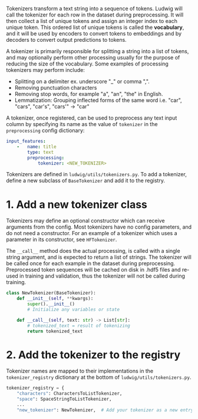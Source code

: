 Tokenizers transform a text string into a sequence of tokens. Ludwig will call the tokenizer for each row in the dataset
during preprocessing. It will then collect a list of unique tokens and assign an integer index to each unique token.
This ordered list of unique tokens is called the __vocabulary__, and it will be used by encoders to convert tokens to
embeddings and by decoders to convert output predictions to tokens.

A tokenizer is primarily responsible for splitting a string into a list of tokens, and may optionally perform other
processing usually for the purpose of reducing the size of the vocabulary. Some examples of processing tokenizers may
perform include:

- Splitting on a delimiter ex. underscore "_" or comma ",".
- Removing punctuation characters
- Removing stop words, for example "a", "an", "the" in English.
- Lemmatization: Grouping inflected forms of the same word i.e. "car", "cars", "car's", "cars'" -> "car"

A tokenizer, once registered, can be used to preprocess any text input column by specifying its name as the value of
`tokenizer` in the `preprocessing` config dictionary:

```yaml
input_features:
    -   name: title
        type: text
        preprocessing:
            tokenizer: <NEW_TOKENIZER>
```

Tokenizers are defined in `ludwig/utils/tokenizers.py`. To add a tokenizer, define a new subclass of `BaseTokenizer` and
add it to the registry.

# 1. Add a new tokenizer class

Tokenizers may define an optional constructor which can receive arguments from the config. Most tokenizers have no
config parameters, and do not need a constructor. For an example of a tokenizer which uses a parameter in its
constructor, see `HFTokenizer`.

The `__call__` method does the actual processing, is called with a single string argument, and is expected to return a
list of strings. The tokenizer will be called once for each example in the dataset during preprocessing. Preprocessed
token sequences will be cached on disk in .hdf5 files and re-used in training and validation, thus the tokenizer will
not be called during training.

```python
class NewTokenizer(BaseTokenizer):
    def __init__(self, **kwargs):
        super().__init__()
        # Initialize any variables or state

    def __call__(self, text: str) -> List[str]:
        # tokenized_text = result of tokenizing
        return tokenized_text
```

# 2. Add the tokenizer to the registry

Tokenizer names are mapped to their implementations in the `tokenizer_registry` dictionary at the bottom of
`ludwig/utils/tokenizers.py`.
```python
tokenizer_registry = {
    "characters": CharactersToListTokenizer,
    "space": SpaceStringToListTokenizer,
    ...
    "new_tokenizer": NewTokenizer,  # Add your tokenizer as a new entry in the registry.
```
